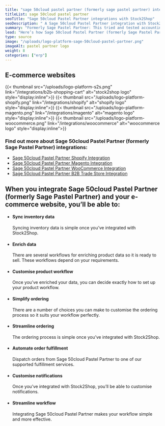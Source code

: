 ```yaml
---
title: "sage 50cloud pastel partner (formerly sage pastel partner) integration"
titleList: sage 50cloud pastel partner
seoTitle: "Sage 50cloud Pastel Partner integrations with Stock2Shop"
seoDescription: " A Sage 50cloud Pastel Partner integration with Stock2Shop streamlines your workflow"
summary: "Formerly Sage Pastel Partner: This tried and tested accounting software includes direct bank feeds and many useful cloud features to help you boost productivity."
lead: "Here’s how Sage 50cloud Pastel Partner (formerly Sage Pastel Partner) works with your applications to streamline your workflow and simplify your business."
type: source
image: "/uploads/logo-platform-sage-50cloud-pastel-partner.png"
imageAlt: pastel partner logo
weight: 8
categories: ["erp"]
---
```


## E-commerce websites

{{< thumbnail src="/uploads/logo-platform-s2s.png" link="/integrations/b2b-shopping-cart" alt="stock2shop logo" style="display:inline">}}
{{< thumbnail src="/uploads/logo-platform-shopify.png" link="/integrations/shopify" alt="shopify logo" style="display:inline">}}
{{< thumbnail src="/uploads/logo-platform-magento.png" link="/integrations/magento" alt="magento logo" style="display:inline">}}
{{< thumbnail src="/uploads/logo-platform-woocommerce.png" link="/integrations/woocommerce" alt="woocommerce logo" style="display:inline">}}

### Find out more about Sage 50cloud Pastel Partner (formerly Sage Pastel Partner) integrations:

- [Sage 50cloud Pastel Partner Shopify Integration](/integrations/sage-pastel-partner-shopify/ "Sage 50cloud Pastel Partner (formerly Sage Pastel Partner) Shopify Integration")
- [Sage 50cloud Pastel Partner Magento Integration](/integrations/sage-pastel-partner-magento/ "Sage 50cloud Pastel Partner (formerly Sage Pastel Partner)  Magento Integration")
- [Sage 50cloud Pastel Partner WooCommerce Integration](/integrations/sage-pastel-partner-woocommerce/ "Sage 50cloud Pastel Partner (formerly Sage Pastel Partner)  WooCommerce Integration")
- [Sage 50cloud Pastel Partner B2B Trade Store Integration](/integrations/sage-pastel-partner-b2b-trade-store/ "Sage 50cloud Pastel Partner (formerly Sage Pastel Partner)  B2B Trade Store Integration")

## When you integrate Sage 50cloud Pastel Partner (formerly Sage Pastel Partner) and your e-commerce website, you’ll be able to:

*   #### Sync inventory data
    
    Syncing inventory data is simple once you’ve integrated with Stock2Shop.
*   #### Enrich data
    
    There are several workflows for enriching product data so it is ready to sell. These workflows depend on your requirements.
*   #### Customise product workflow
    
    Once you’ve enriched your data, you can decide exactly how to set up your product workflow.
*   #### Simplify ordering
    
    There are a number of choices you can make to customise the ordering process so it suits your workflow perfectly.
*   #### Streamline ordering
    
    The ordering process is simple once you’ve integrated with Stock2Shop.
*   #### Automate order fulfillment
    
    Dispatch orders from Sage 50cloud Pastel Partner to one of our supported fulfillment services.
*   #### Customise notifications
    
    Once you’ve integrated with Stock2Shop, you’ll be able to customise notifications.
*   #### Streamline workflow
    
    Integrating Sage 50cloud Pastel Partner makes your workflow simple and more effective.